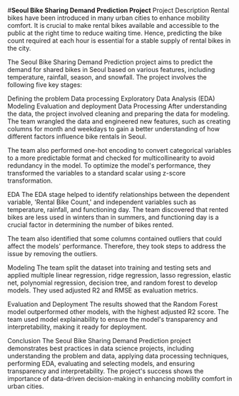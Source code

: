 #**Seoul Bike Sharing Demand Prediction Project**
Project Description
Rental bikes have been introduced in many urban cities to enhance mobility comfort. It is crucial to make rental bikes available and accessible to the public at the right time to reduce waiting time. Hence, predicting the bike count required at each hour is essential for a stable supply of rental bikes in the city.

The Seoul Bike Sharing Demand Prediction project aims to predict the demand for shared bikes in Seoul based on various features, including temperature, rainfall, season, and snowfall. The project involves the following five key stages:

Defining the problem
Data processing
Exploratory Data Analysis (EDA)
Modeling
Evaluation and deployment
Data Processing
After understanding the data, the project involved cleaning and preparing the data for modeling. The team wrangled the data and engineered new features, such as creating columns for month and weekdays to gain a better understanding of how different factors influence bike rentals in Seoul.

The team also performed one-hot encoding to convert categorical variables to a more predictable format and checked for multicollinearity to avoid redundancy in the model. To optimize the model's performance, they transformed the variables to a standard scalar using z-score transformation.

EDA
The EDA stage helped to identify relationships between the dependent variable, 'Rental Bike Count,' and independent variables such as temperature, rainfall, and functioning day. The team discovered that rented bikes are less used in winters than in summers, and functioning day is a crucial factor in determining the number of bikes rented.

The team also identified that some columns contained outliers that could affect the models' performance. Therefore, they took steps to address the issue by removing the outliers.

Modeling
The team split the dataset into training and testing sets and applied multiple linear regression, ridge regression, lasso regression, elastic net, polynomial regression, decision tree, and random forest to develop models. They used adjusted R2 and RMSE as evaluation metrics.

Evaluation and Deployment
The results showed that the Random Forest model outperformed other models, with the highest adjusted R2 score. The team used model explainability to ensure the model's transparency and interpretability, making it ready for deployment.

Conclusion
The Seoul Bike Sharing Demand Prediction project demonstrates best practices in data science projects, including understanding the problem and data, applying data processing techniques, performing EDA, evaluating and selecting models, and ensuring transparency and interpretability. The project's success shows the importance of data-driven decision-making in enhancing mobility comfort in urban cities.
